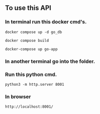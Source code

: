 ## To use this API 

### In terminal run this docker cmd's.

```
docker compose up -d go_db
```

```
docker compose build 
```

```
docker-compose up go-app 
```

### In another terminal go into the folder.

### Run this python cmd.

```
python3 -m http.server 8001
```

### In browser 

```
http://localhost:8001/
```
